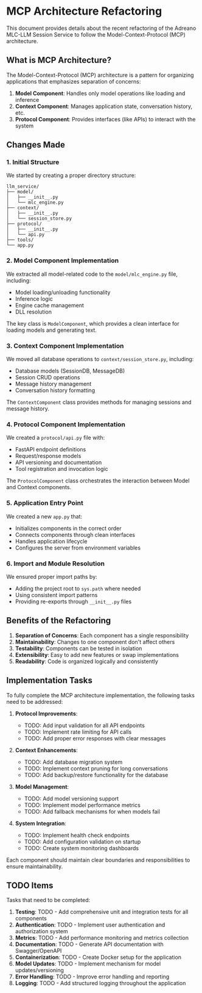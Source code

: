 # MCP Architecture Refactoring

This document provides details about the recent refactoring of the Adreano MLC-LLM Session Service to follow the Model-Context-Protocol (MCP) architecture.

## What is MCP Architecture?

The Model-Context-Protocol (MCP) architecture is a pattern for organizing applications that emphasizes separation of concerns:

1. **Model Component**: Handles only model operations like loading and inference
2. **Context Component**: Manages application state, conversation history, etc.
3. **Protocol Component**: Provides interfaces (like APIs) to interact with the system

## Changes Made

### 1. Initial Structure

We started by creating a proper directory structure:

```
llm_service/
├── model/
│   ├── __init__.py
│   └── mlc_engine.py
├── context/
│   ├── __init__.py
│   └── session_store.py
├── protocol/
│   ├── __init__.py
│   └── api.py
├── tools/
└── app.py
```

### 2. Model Component Implementation

We extracted all model-related code to the `model/mlc_engine.py` file, including:
- Model loading/unloading functionality
- Inference logic
- Engine cache management
- DLL resolution

The key class is `ModelComponent`, which provides a clean interface for loading models and generating text.

### 3. Context Component Implementation

We moved all database operations to `context/session_store.py`, including:
- Database models (SessionDB, MessageDB)
- Session CRUD operations
- Message history management
- Conversation history formatting

The `ContextComponent` class provides methods for managing sessions and message history.

### 4. Protocol Component Implementation

We created a `protocol/api.py` file with:
- FastAPI endpoint definitions
- Request/response models
- API versioning and documentation
- Tool registration and invocation logic

The `ProtocolComponent` class orchestrates the interaction between Model and Context components.

### 5. Application Entry Point

We created a new `app.py` that:
- Initializes components in the correct order
- Connects components through clean interfaces
- Handles application lifecycle
- Configures the server from environment variables

### 6. Import and Module Resolution

We ensured proper import paths by:
- Adding the project root to `sys.path` where needed
- Using consistent import patterns
- Providing re-exports through `__init__.py` files

## Benefits of the Refactoring

1. **Separation of Concerns**: Each component has a single responsibility
2. **Maintainability**: Changes to one component don't affect others
3. **Testability**: Components can be tested in isolation
4. **Extensibility**: Easy to add new features or swap implementations
5. **Readability**: Code is organized logically and consistently

## Implementation Tasks

To fully complete the MCP architecture implementation, the following tasks need to be addressed:

1. **Protocol Improvements**: 
   - TODO: Add input validation for all API endpoints
   - TODO: Implement rate limiting for API calls
   - TODO: Add proper error responses with clear messages

2. **Context Enhancements**:
   - TODO: Add database migration system
   - TODO: Implement context pruning for long conversations
   - TODO: Add backup/restore functionality for the database

3. **Model Management**:
   - TODO: Add model versioning support
   - TODO: Implement model performance metrics
   - TODO: Add fallback mechanisms for when models fail

4. **System Integration**:
   - TODO: Implement health check endpoints
   - TODO: Add configuration validation on startup
   - TODO: Create system monitoring dashboards

Each component should maintain clear boundaries and responsibilities to ensure maintainability.

## TODO Items

Tasks that need to be completed:

1. **Testing**: TODO - Add comprehensive unit and integration tests for all components
2. **Authentication**: TODO - Implement user authentication and authorization system
3. **Metrics**: TODO - Add performance monitoring and metrics collection
4. **Documentation**: TODO - Generate API documentation with Swagger/OpenAPI
5. **Containerization**: TODO - Create Docker setup for the application
6. **Model Updates**: TODO - Implement mechanism for model updates/versioning
7. **Error Handling**: TODO - Improve error handling and reporting
8. **Logging**: TODO - Add structured logging throughout the application
